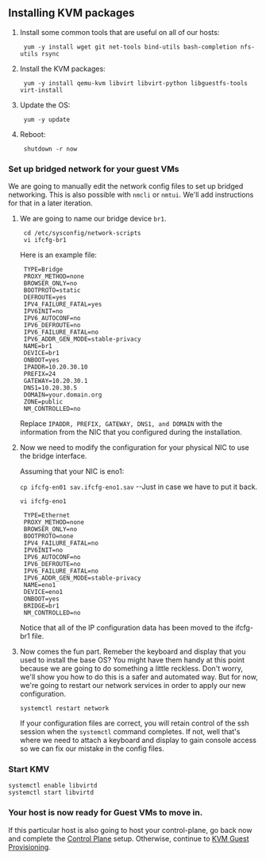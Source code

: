 ## Installing KVM packages

1. Install some common tools that are useful on all of our hosts:

        yum -y install wget git net-tools bind-utils bash-completion nfs-utils rsync

1. Install the KVM packages:

        yum -y install qemu-kvm libvirt libvirt-python libguestfs-tools virt-install

1. Update the OS:

        yum -y update

1. Reboot:

        shutdown -r now

### Set up bridged network for your guest VMs

We are going to manually edit the network config files to set up bridged networking.  This is also possible with `nmcli` or `nmtui`.  We'll add instructions for that in a later iteration.

1. We are going to name our bridge device `br1`.

        cd /etc/sysconfig/network-scripts
        vi ifcfg-br1

    Here is an example file:

        TYPE=Bridge
        PROXY_METHOD=none
        BROWSER_ONLY=no
        BOOTPROTO=static
        DEFROUTE=yes
        IPV4_FAILURE_FATAL=yes
        IPV6INIT=no
        IPV6_AUTOCONF=no
        IPV6_DEFROUTE=no
        IPV6_FAILURE_FATAL=no
        IPV6_ADDR_GEN_MODE=stable-privacy
        NAME=br1
        DEVICE=br1
        ONBOOT=yes
        IPADDR=10.20.30.10 
        PREFIX=24
        GATEWAY=10.20.30.1
        DNS1=10.20.30.5
        DOMAIN=your.domain.org
        ZONE=public
        NM_CONTROLLED=no

    Replace `IPADDR, PREFIX, GATEWAY, DNS1, and DOMAIN` with the information from the NIC that you configured during the installation.

1. Now we need to modify the configuration for your physical NIC to use the bridge interface.

    Assuming that your NIC is eno1:

    `cp ifcfg-en01 sav.ifcfg-eno1.sav` --Just in case we have to put it back.

    `vi ifcfg-eno1`

        TYPE=Ethernet
        PROXY_METHOD=none
        BROWSER_ONLY=no
        BOOTPROTO=none
        IPV4_FAILURE_FATAL=no
        IPV6INIT=no
        IPV6_AUTOCONF=no
        IPV6_DEFROUTE=no
        IPV6_FAILURE_FATAL=no
        IPV6_ADDR_GEN_MODE=stable-privacy
        NAME=eno1
        DEVICE=eno1
        ONBOOT=yes
        BRIDGE=br1
        NM_CONTROLLED=no
   
    Notice that all of the IP configuration data has been moved to the ifcfg-br1 file.

1. Now comes the fun part.  Remeber the keyboard and display that you used to install the base OS?  You might have them handy at this point because we are going to do something a little reckless.  Don't worry, we'll show you how to do this is a safer and automated way.  But for now, we're going to restart our network services in order to apply our new configuration.

       systemctl restart network

    If your configuration files are correct, you will retain control of the ssh session when the `systemctl` command completes.  If not, well that's where we need to attach a keyboard and display to gain console access so we can fix our mistake in the config files.

### Start KMV

    systemctl enable libvirtd
    systemctl start libvirtd

### Your host is now ready for Guest VMs to move in.

If this particular host is also going to host your control-plane, go back now and complete the [Control Plane](Control_Plane/README.md) setup.  Otherwise, continue to [KVM Guest Provisioning](Provision_Hosts/README.md).
